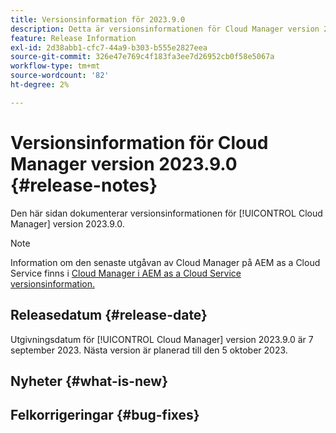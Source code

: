 ```yaml
---
title: Versionsinformation för 2023.9.0
description: Detta är versionsinformationen för Cloud Manager version 2023.9.0.
feature: Release Information
exl-id: 2d38abb1-cfc7-44a9-b303-b555e2827eea
source-git-commit: 326e47e769c4f183fa3ee7d26952cb0f58e5067a
workflow-type: tm+mt
source-wordcount: '82'
ht-degree: 2%

---
```



# Versionsinformation för Cloud Manager version 2023.9.0 {#release-notes}

Den här sidan dokumenterar versionsinformationen för [!UICONTROL Cloud Manager] version 2023.9.0.

>[!NOTE]
>
>Information om den senaste utgåvan av Cloud Manager på AEM as a Cloud Service finns i [Cloud Manager i AEM as a Cloud Service versionsinformation.](https://experienceleague.adobe.com/docs/experience-manager-cloud-service/content/implementing/using-cloud-manager/release-notes-cloud-manager/release-notes-cm-current.html)

## Releasedatum {#release-date}

Utgivningsdatum för [!UICONTROL Cloud Manager] version 2023.9.0 är 7 september 2023. Nästa version är planerad till den 5 oktober 2023.

## Nyheter {#what-is-new}

## Felkorrigeringar {#bug-fixes}
